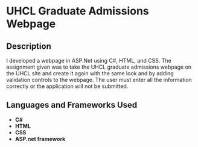 <h1>UHCL Graduate Admissions Webpage</h1>

<h2>Description</h2>
I developed a webpage in ASP.Net using C#, HTML, and CSS. The assignment given was to take the UHCL graduate admissions webpage on the UHCL site and create it again with the same look and by adding validation controls to the webpage. The user must enter all the information correctly or the application will not be submitted.
<br />


<h2>Languages and Frameworks Used</h2>

- <b>C#</b>
- <b>HTML</b> 
- <b>CSS</b>
- <b>ASP.net framework</b>
